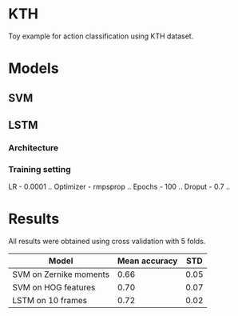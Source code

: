 # KTH

Toy example for action classification using KTH dataset.

# Models
## SVM

## LSTM
### Architecture

### Training setting
LR - 0.0001 ..
Optimizer - rmpsprop ..
Epochs - 100 ..
Droput - 0.7 ..

# Results
All results were obtained using cross validation with 5 folds.

| Model                  | Mean accuracy | STD  |
|------------------------|---------------|------|
| SVM on Zernike moments | 0.66          | 0.05 |
| SVM on HOG features    | 0.70          | 0.07 |
| LSTM on 10 frames      | 0.72          | 0.02 |
